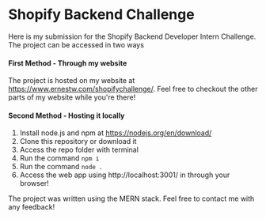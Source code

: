 # Shopify Backend Challenge

Here is my submission for the Shopify Backend Developer Intern Challenge.
The project can be accessed in two ways

#### First Method - Through my website
The project is hosted on my website at https://www.ernestw.com/shopifychallenge/. Feel free to checkout the other parts of my website while you're there!

#### Second Method - Hosting it locally
1) Install node.js and npm at https://nodejs.org/en/download/
2) Clone this repository or download it
3) Access the repo folder with terminal
4) Run the command `npm i`
5) Run the command `node .`
6) Access the web app using http://localhost:3001/ in through your browser!


The project was written using the MERN stack. Feel free to contact me with any feedback!
